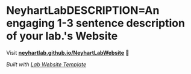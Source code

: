 
# NeyhartLabDESCRIPTION=An engaging 1-3 sentence description of your lab.'s Website

Visit **[neyhartlab.github.io/NeyhartLabWebsite](https://neyhartlab.github.io/NeyhartLabWebsite)** 🚀

_Built with [Lab Website Template](https://greene-lab.gitbook.io/lab-website-template-docs)_
